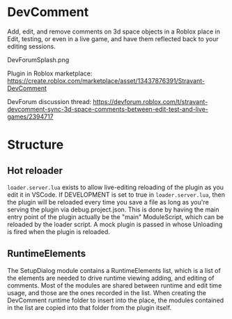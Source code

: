 # DevComment

Add, edit, and remove comments on 3d space objects in a Roblox place in Edit, testing, or even in a live game, and have them reflected back to your editing sessions.

<img>DevForumSplash.png</img>

Plugin in Roblox marketplace: https://create.roblox.com/marketplace/asset/13437876391/Stravant-DevComment

DevForum discussion thread: https://devforum.roblox.com/t/stravant-devcomment-sync-3d-space-comments-between-edit-test-and-live-games/2394717

# Structure

## Hot reloader

`loader.server.lua` exists to allow live-editing reloading of the plugin as you edit it in VSCode. If DEVELOPMENT is set to true in `loader.server.lua`, then the plugin will be reloaded every time you save a file as long as you're serving the plugin via debug.project.json. This is done by having the main entry point of the plugin actually be the "main" ModuleScript, which can be reloaded by the loader script. A mock plugin is passed in whose Unloading is fired when the plugin is reloaded.

## RuntimeElements

The SetupDialog module contains a RuntimeElements list, which is a list of the elements are needed to drive runtime viewing adding, and editing of comments. Most of the modules are shared between runtime and edit time usage, and those are the ones recorded in the list. When creating the DevComment runtime folder to insert into the place, the modules contained in the list are copied into that folder from the plugin itself.
